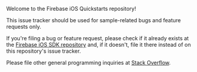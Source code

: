 Welcome to the Firebase iOS Quickstarts repository!

This issue tracker should be used for sample-related bugs and feature
requests only.

If you're filing a bug or feature request, please check if it already
exists at the
[Firebase iOS SDK repository](https://github.com/firebase/firebase-ios-sdk/issues)
and, if it doesn't, file it there instead of on this repository's issue tracker.

Please file other general programming inquiries at
[Stack Overflow](https://http://stackoverflow.com/questions/ask).
